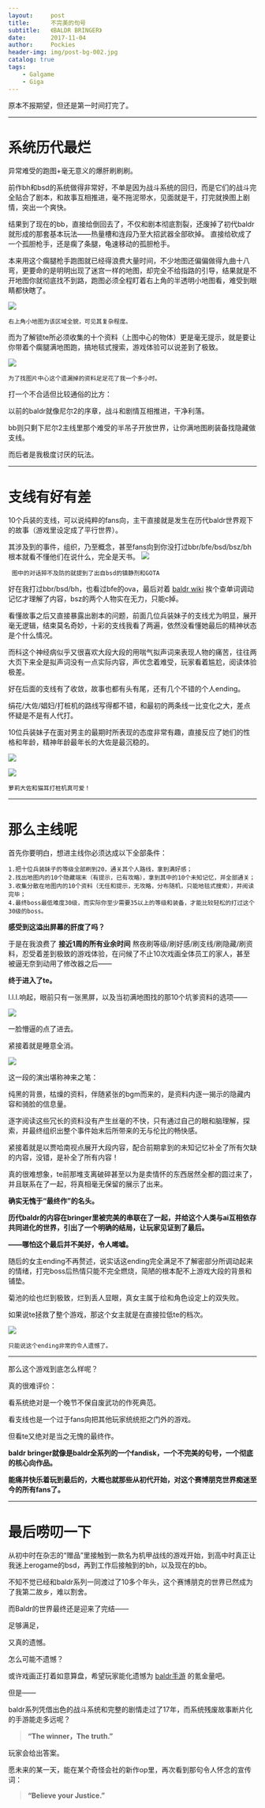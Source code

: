 ```yaml
---
layout:     post
title:      不完美的句号
subtitle:   《BALDR BRINGER》 
date:       2017-11-04
author:     Pockies
header-img: img/post-bg-002.jpg
catalog: true
tags:
    - Galgame
    - Giga
---
```


原本不报期望，但还是第一时间打完了。

---

# 系统历代最烂

异常难受的跑图+毫无意义的爆肝刷刷刷。

前作bh和bsd的系统做得非常好，不单是因为战斗系统的回归，而是它们的战斗完全贴合了剧本，和故事互相推进，毫不拖泥带水，见面就是干，打完就换图上剧情，突出一个爽快。

结果到了现在的bb，直接给倒回去了，不仅和剧本彻底割裂，还废掉了初代baldr就形成的那套基本玩法——热量槽和连段乃至大招武器全部砍掉。
直接给砍成了一个孤胆枪手，还是瘸了条腿，龟速移动的孤胆枪手。

本来用这个瘸腿枪手跑图就已经得浪费大量时间，不少地图还偏偏做得九曲十八弯，更要命的是明明出现了迷宫一样的地图，却完全不给指路的引导，结果就是不开地图你就彻底找不到路，跑图必须全程盯着右上角的半透明小地图看，难受到眼睛都快瞎了。

![](https://raw.githubusercontent.com/Pockies/pic/master/741f9461gy1fl5xh47jtuj219c0qrnpe.jpg)

    右上角小地图为该区域全貌，可见其复杂程度。

而为了解锁te所必须收集的十个资料（上图中心的物体）更是毫无提示，就是要让你带着个瘸腿满地图跑，搞地毯式搜索，游戏体验可以说差到了极致。

![](https://raw.githubusercontent.com/Pockies/pic/master/741f9461gy1fl4a57dxklj219c0qr7wi.jpg)

    为了找图片中心这个遗漏掉的资料足足花了我一个多小时。

打一个不合适但比较通俗的比方：

以前的baldr就像尼尔2的序章，战斗和剧情互相推进，干净利落。

bb则只剩下尼尔2主线里那个难受的半吊子开放世界，让你满地图刷装备找隐藏做支线。

而后者是我极度讨厌的玩法。

---

# 支线有好有差

10个兵装的支线，可以说纯粹的fans向，主干直接就是发生在历代baldr世界观下的故事（游戏里设定成了平行世界）。

其涉及到的事件，组织，乃至概念，甚至fans向到你没打过bbr/bfe/bsd/bsz/bh根本就看不懂他们在说什么，完全是天书。
![](https://raw.githubusercontent.com/Pockies/pic/master/741f9461gy1fl4dwn7dgkj219c0qrkjl.jpg)

     图中的对话猝不及防的就提到了出自bsd的镇静剂和GOTA

好在我打过bbr/bsd/bh，也看过bfe的ova，最后对着 [baldr wiki](http://seesaawiki.jp/w/baldr_force/) 挨个查单词调动记忆才理解了内容，bsz的两个人物实在无力，只能c掉。

看懂故事之后又直接暴露出剧本的问题，前面几位兵装妹子的支线尤为明显，展开毫无逻辑，结束莫名奇妙，十彩的支线我看了两遍，依然没看懂她最后的精神状态是个什么情况。

而科这个神经病似乎又很喜欢大段大段的用喘气拟声词来表现人物的痛苦，往往两大页下来全是拟声词没有一点实际内容，声优念着难受，玩家看着尴尬，阅读体验极差。

好在后面的支线有了收敛，故事也都有头有尾，还有几个不错的个人ending。

绢花/大佐/娼妇/打桩机的路线写得都不错，和最初的两条线一比变化之大，差点怀疑是不是有人代打。

10位兵装妹子在面对男主的最期时所表现的态度非常有趣，直接反应了她们的性格和年龄，精神年龄最年长的大佐是最沉稳的。

![](https://raw.githubusercontent.com/Pockies/pic/master/741f9461gy1fl1ssjne8ej219c0qme82.jpg)

![](https://raw.githubusercontent.com/Pockies/pic/master/741f9461gy1fl5zl1q4w0j219c0qru0x.jpg)

    萝莉大佐和猫耳打桩机真可爱！
---

# 那么主线呢

首先你要明白，想进主线你必须达成以下全部条件：

    1.把十位兵装妹子的等级全部刷到20，通关其个人路线，拿到满好感；
    2.找出地图内的10个隐藏端末（有提示，已有攻略），拿到其中的10个未知记忆，并全部通关；
    3.收集分散在地图内的10个资料（无任和提示，无攻略，分布随机，只能地毯式搜索），并阅读完毕；
    4.最终boss最低难度30级，而实际你至少需要35以上的等级和装备，才能比较轻松的打过这个30级的boss。

**感受到这溢出屏幕的肝度了吗？**

于是在我浪费了 **接近1周的所有业余时间** 熬夜刷等级/刷好感/刷支线/刷隐藏/刷资料，忍受着差到极致的游戏体验，在问候了不止10次戏画全体员工的家人，甚至被逼无奈到动用了修改器之后——

**终于进入了te。**

l.l.l.响起，眼前只有一张黑屏，以及当初满地图找的那10个坑爹资料的选项——

![](https://raw.githubusercontent.com/Pockies/pic/master/741f9461gy1fl4gz79lk6j219c0qrqbg.jpg)


一脸懵逼的点了进去。

紧接着就是睡意全消。

![](https://raw.githubusercontent.com/Pockies/pic/master/741f9461gy1fl4gzu6ryoj219c0qrqdz.jpg)

这一段的演出堪称神来之笔：

纯黑的背景，枯燥的资料，伴随紧张的bgm而来的，是资料内逐一揭示的隐藏内容和骑脸的信息量。

逐字阅读这些冗长的资料没有产生丝毫的不快，只有通过自己的眼和脑理解，探索，并最终组织出整个事件始末后所带来的无与伦比的畅快感。

紧接着就是以贾哈南视点展开大段内容，配合前期拿到的未知记忆补全了所有欠缺的内容，没错，是补全了所有内容！

真的很难想象，te前那堆支离破碎甚至以为是卖情怀的东西居然全都的圆过来了，并且联系在了一起，将真相毫无保留的展示了出来。

**确实无愧于“最终作”的名头。**

**历代baldr的内容在bringer里被完美的串联在了一起，并给这个人类与ai互相依存共同进化的世界，引出了一个明确的结局，让玩家见证到了最后。**

**——哪怕这个最后并不美好，令人唏嘘。**

随后的女主ending不再赘述，说实话这ending完全满足不了解密部分所调动起来的情绪，打完boss后热情只能不完全燃烧，简陋的根本配不上游戏大段的背景和铺垫。

菊池的绘也烂到极致，烂到丢人显眼，真女主属于绘和角色设定上的双失败。

如果说te拯救了整个游戏，那这个女主就是在直接拉低te的档次。

![](https://raw.githubusercontent.com/Pockies/pic/master/741f9461gy1fl5zgug705j219c0qre81.jpg)

    只能说这个ending非常的令人遗憾了。
---
那么这个游戏到底怎么样呢？

真的很难评价：

看系统绝对是一个晚节不保自废武功的作死典范。

看支线也是一个过于fans向把其他玩家统统拒之门外的游戏。

但看te又绝对是当之无愧的最终作。

**baldr bringer就像是baldr全系列的一个fandisk，一个不完美的句号，一个彻底的核心向作品。**

**能痛并快乐着玩到最后的，大概也就那些从初代开始，对这个赛博朋克世界痴迷至今的所有fans了。**

---

# 最后唠叨一下

从初中时在杂志的“赠品”里接触到一款名为机甲战线的游戏开始，到高中时真正让我迷上erogame的bsd，再到工作后接触到的bh，以及现在的bb。

不知不觉已经和baldr系列一同渡过了10多个年头，这个赛博朋克的世界已然成为了我第二故乡，难以割舍。

而Baldr的世界最终还是迎来了完结——

足够满足，

又真的遗憾。

怎么可能不遗憾？

或许戏画正打着如意算盘，希望玩家能化遗憾为 [baldr手游](http://baldr-ace.jp/) 的氪金量吧。

但是——

baldr系列凭借出色的战斗系统和完整的剧情走过了17年，而系统残废故事断片化的手游能走多远呢？

>**“The winner，The truth.”**

玩家会给出答案。

愿未来的某一天，能在某个奇怪会社的新作op里，再次看到那句令人怀念的宣传词：

>**“Believe your Justice.”**


